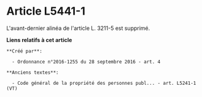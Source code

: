 # Article L5441-1

L'avant-dernier alinéa de l'article L. 3211-5 est supprimé.

**Liens relatifs à cet article**

	**Créé par**:

	  - Ordonnance n°2016-1255 du 28 septembre 2016 - art. 4

	**Anciens textes**:

	  - Code général de la propriété des personnes publ... - art. L5241-1 (VT)
